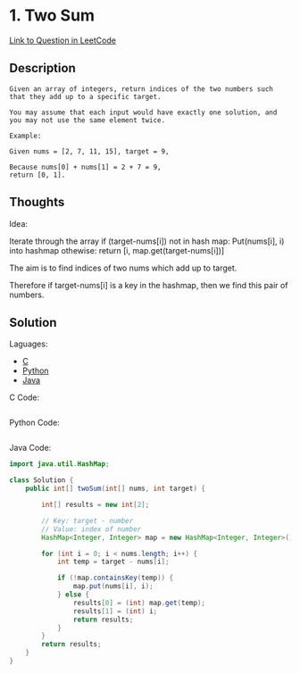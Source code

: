 # 1. Two Sum

[Link to Question in LeetCode](https://leetcode.com/problems/two-sum/)

## Description

```
Given an array of integers, return indices of the two numbers such that they add up to a specific target.

You may assume that each input would have exactly one solution, and you may not use the same element twice.

Example:

Given nums = [2, 7, 11, 15], target = 9,

Because nums[0] + nums[1] = 2 + 7 = 9,
return [0, 1].
```

## Thoughts

Idea:

Iterate through the array
if (target-nums[i]) not in hash map: Put(nums[i], i) into hashmap
othewise: return [i, map.get(target-nums[i])]

The aim is to find indices of two nums which add up to target.

Therefore if target-nums[i] is a key in the hashmap, then we find this pair of numbers.

## Solution

Laguages:

- [C](#C)
- [Python](#python)
- [Java](#java)

<div id="C"></div>C Code:

```C

```

<div id="python"></div>Python Code:

```python

```

<div id="java"></div>Java Code:

```java
import java.util.HashMap;

class Solution {
    public int[] twoSum(int[] nums, int target) {

        int[] results = new int[2];

        // Key: target - number
        // Value: index of number
        HashMap<Integer, Integer> map = new HashMap<Integer, Integer>();

        for (int i = 0; i < nums.length; i++) {
            int temp = target - nums[i];

            if (!map.containsKey(temp)) {
                map.put(nums[i], i);
            } else {
                results[0] = (int) map.get(temp);
                results[1] = (int) i;
                return results;
            }
        }
        return results;
    }
}
```
